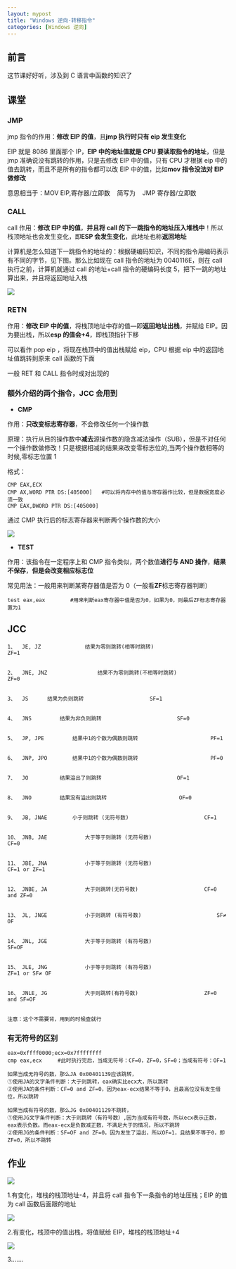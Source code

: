 ```yaml
---
layout: mypost
title: "Windows 逆向-转移指令"
categories: [Windows 逆向]
---
```


## 前言

这节课好好听，涉及到 C 语言中函数的知识了

## 课堂

### JMP

jmp 指令的作用：**修改 EIP 的值**，且**jmp 执行时只有 eip 发生变化**

EIP 就是 8086 里面那个 IP，**EIP 中的地址值就是 CPU 要读取指令的地址**，但是 jmp 准确说没有跳转的作用，只是去修改 EIP 中的值，只有 CPU 才根据 eip 中的值去跳转，而且不是所有的指令都可以改 EIP 中的值，比如**mov 指令没法对 EIP 做修改**

意思相当于：MOV EIP,寄存器/立即数    简写为    JMP 寄存器/立即数

### CALL

call 作用：**修改 EIP 中的值**，**并且将 call 的下一跳指令的地址压入堆栈中**！所以栈顶地址也会发生变化，即**ESP 会发生变化**，此地址也称**返回地址**

计算机是怎么知道下一跳指令的地址的：根据硬编码知识，不同的指令用编码表示有不同的字节，见下图。那么比如现在 call 指令的地址为 0040116E，则在 call 执行之前，计算机就通过 call 的地址+call 指令的硬编码长度 5，把下一跳的地址算出来，并且将返回地址入栈

![](image-26.png)

### RETN

作用：**修改 EIP 中的值**，将栈顶地址中存的值—即**返回地址出栈**，并赋给 EIP。因为要出栈，所以**esp 的值会+4**，即栈顶指针下移

可以看作 pop eip ，将现在栈顶中的值出栈赋给 eip，CPU 根据 eip 中的返回地址值跳转到原来 call 函数的下面

一般 RET 和 CALL 指令时成对出现的

### 额外介绍的两个指令，JCC 会用到

- **CMP**

作用：**只改变标志寄存器**，不会修改任何一个操作数

原理：执行从目的操作数中**减去**源操作数的隐含减法操作（SUB），但是不对任何一个操作数做修改！只是根据相减的结果来改变零标志位的,当两个操作数相等的时候,零标志位置 1

格式：

```
CMP EAX,ECX
CMP AX,WORD PTR DS:[405000]   #可以将内存中的值与寄存器作比较，但是数据宽度必须一致
CMP EAX,DWORD PTR DS:[405000]
```

通过 CMP 执行后的标志寄存器来判断两个操作数的大小

![](image-27-1024x694.png)

- **TEST**

作用：该指令在一定程序上和 CMP 指令类似，两个数值**进行与 AND 操作**，**结果不保存**，**但是会改变相应标志位**

常见用法：一般用来判断某寄存器值是否为 0（一般看**ZF**标志寄存器判断）

```
test eax,eax        #用来判断eax寄存器中值是否为0，如果为0，则最后ZF标志寄存器置为1
```

## JCC

```
1、	JE, JZ       		结果为零则跳转(相等时跳转)						ZF=1


2、	JNE, JNZ        		结果不为零则跳转(不相等时跳转)  						ZF=0


3、	JS 		结果为负则跳转						SF=1


4、	JNS 		结果为非负则跳转						SF=0


5、	JP, JPE   		结果中1的个数为偶数则跳转						PF=1


6、	JNP, JPO   		结果中1的个数为偶数则跳转						PF=0


7、	JO    		结果溢出了则跳转						OF=1


8、	JNO    		结果没有溢出则跳转						OF=0


9、	JB, JNAE   		小于则跳转 (无符号数)						CF=1


10、	JNB, JAE    		大于等于则跳转 (无符号数)						CF=0


11、	JBE, JNA    		小于等于则跳转 (无符号数)						CF=1 or ZF=1


12、	JNBE, JA    		大于则跳转(无符号数)						CF=0 and ZF=0


13、	JL, JNGE    		小于则跳转 (有符号数)						SF≠ OF


14、	JNL, JGE    		大于等于则跳转 (有符号数)						SF=OF


15、	JLE, JNG    		小于等于则跳转 (有符号数)						ZF=1 or SF≠ OF


16、	JNLE, JG    		大于则跳转(有符号数)						ZF=0 and SF=OF


注意：这个不需要背，用到的时候查就行
```

### 有无符号的区别

```
eax=0xffff0000;ecx=0x7ffffffff
cmp eax,ecx     #此时执行完后，当成无符号：CF=0，ZF=0，SF=0；当成有符号：OF=1

如果当成无符号的数，那么JA 0x00401139应该跳转，
①使用JA的文字条件判断：大于则跳转，eax确实比ecx大，所以跳转
②使用JA的条件判断：CF=0 and ZF=0，因为eax-ecx结果不等于0，且最高位没有发生借位，所以跳转

如果当成有符号的数，那么JG 0x00401129不跳转，
①使用JG文字条件判断：大于则跳转（有符号数）,因为当成有符号数，所以ecx表示正数，eax表示负数。而eax-ecx是负数减正数，不满足大于的情况，所以不跳转
②使用JG的条件判断：SF=OF and ZF=0，因为发生了溢出，所以OF=1，且结果不等于0，即ZF=0，所以不跳转
```

## 作业

![](image-28.png)

1.有变化，堆栈的栈顶地址-4，并且将 call 指令下一条指令的地址压栈；EIP 的值为 call 函数后面跟的地址

![](image-29.png)

2.有变化，栈顶中的值出栈，将值赋给 EIP，堆栈的栈顶地址+4

![](image-30.png)

3.......